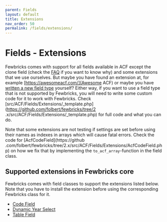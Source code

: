 ```yaml
---
parent: Fields
layout: default
title: Extensions 
nav_order: 50
permalink: /fields/extensions/
---
```


# Fields - Extensions
Fewbricks comes with support for all fields available in ACF except the clone field (check the [FAQ](/faq/) if you 
want to know why) and some extensions that we use ourselves. But maybe you have found an extension at, for example
[https://awesomeacf.com/](Awesome ACF) or maybe you have [written a new field type](https://www.advancedcustomfields.com/resources/creating-a-new-field-type/) yourself? Either way, if you want to use a field type that is not supported
by Fewbricks, you will need to write some custom code for it to work with Fewbricks. Check 
[src/ACF/Fields/Extensions/_template.php](https://github.com/folbert/fewbricks/tree/2
.x/src/ACF/Fields/Extensions/_template.php) for full code and what you can do.

Note that some extensions are not testing if settings are set before using their names as indexes in arrays which will cause fatal errors. Check the code for [AcfCodeField](https://github
.com/folbert/fewbricks/tree/2.x/src/ACF/Fields/Extensions/AcfCodeField.php) on how we fix that by implementing the 
`to_acf_array`-function in the field class.
 


## Supported extensions in Fewbricks core
Fewbricks comes with field classes to support the extensions listed below. Note that you have to install the 
extension before using the corresponding Fewbricks class for it.

- [Code Field](https://wordpress.org/plugins/acf-code-field/)
- [Dynamic Year Select](https://wordpress.org/plugins/acf-dynamic-year-select-field/)
- [Table Field](https://wordpress.org/plugins/advanced-custom-fields-table-field/)
